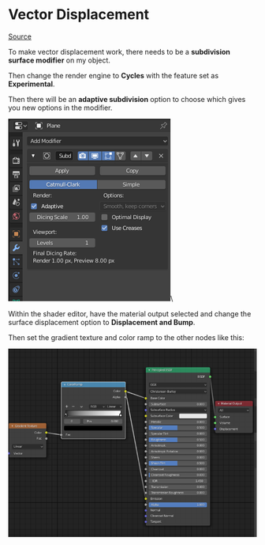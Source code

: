 # Vector Displacement

[Source](https://www.youtube.com/watch?v=ekaQPkEdudw)

To make vector displacement work, there needs to be a **subdivision surface modifier** on my object.

Then change the render engine to **Cycles** with the feature set as **Experimental**.

Then there will be an **adaptive subdivision** option to choose which gives you new options in the modifier.

![](<../../.gitbook/assets/image (137) (1) (1) (1).png>)\


Within the shader editor, have the material output selected and change the surface displacement option to **Displacement and Bump**.

Then set the gradient texture and color ramp to the other nodes like this:

![](<../../.gitbook/assets/image (138) (1) (1) (1).png>)
